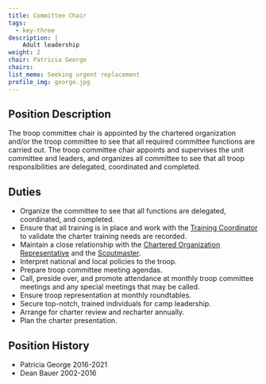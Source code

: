 ```yaml
---
title: Committee Chair
tags:
  - key-three
description: |
    Adult leadership
weight: 2
chair: Patricia George
chairs:
list_memo: Seeking urgent replacement
profile_img: george.jpg
---
```


## Position Description

The troop committee chair is appointed by the chartered organization and/or the
troop committee to see that all required committee functions are carried out.
The troop committee chair appoints and supervises the unit committee and
leaders, and organizes all committee to see that all troop responsibilities are
delegated, coordinated and completed.

## Duties

- Organize the committee to see that all functions are delegated, coordinated,
  and completed.
- Ensure that all training is in place and work with the
  [Training Coordinator](../training) to validate the charter training needs are recorded.
- Maintain a close relationship with the
  [Chartered Organization Representative](../charter-representative)
  and the
  [Scoutmaster](../scoutmaster).
- Interpret national and local policies to the troop.
- Prepare troop committee meeting agendas.
- Call, preside over, and promote attendance at monthly troop committee meetings
  and any special meetings that may be called.
- Ensure troop representation at monthly roundtables.
- Secure top-notch, trained individuals for camp leadership.
- Arrange for charter review and recharter annually.
- Plan the charter presentation.

## Position History

- Patricia George 2016-2021
- Dean Bauer 2002-2016
